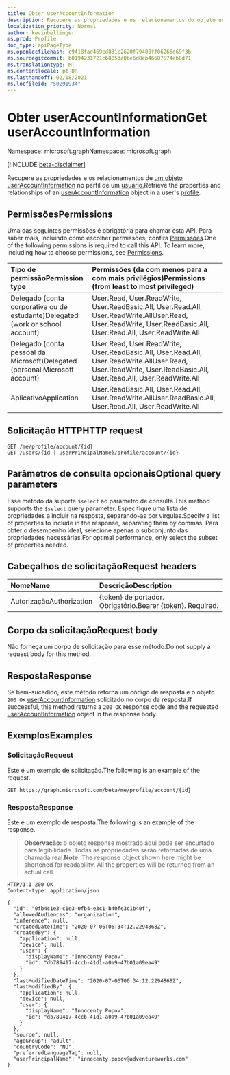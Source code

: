 ```yaml
---
title: Obter userAccountInformation
description: Recupere as propriedades e os relacionamentos do objeto userAccountInformation.
localization_priority: Normal
author: kevinbellinger
ms.prod: Profile
doc_type: apiPageType
ms.openlocfilehash: c9418fad469cd831c2620f79408ff06266d69f3b
ms.sourcegitcommit: b0194231721c68053a0be6d8eb46687574eb8d71
ms.translationtype: MT
ms.contentlocale: pt-BR
ms.lasthandoff: 02/18/2021
ms.locfileid: "50291934"
---
```

# <a name="get-useraccountinformation"></a><span data-ttu-id="497a7-103">Obter userAccountInformation</span><span class="sxs-lookup"><span data-stu-id="497a7-103">Get userAccountInformation</span></span>

<span data-ttu-id="497a7-104">Namespace: microsoft.graph</span><span class="sxs-lookup"><span data-stu-id="497a7-104">Namespace: microsoft.graph</span></span>

[!INCLUDE [beta-disclaimer](../../includes/beta-disclaimer.md)]

<span data-ttu-id="497a7-105">Recupere as propriedades e os relacionamentos de [um objeto userAccountInformation](../resources/useraccountinformation.md) no perfil de um [usuário.](../resources/profile.md)</span><span class="sxs-lookup"><span data-stu-id="497a7-105">Retrieve the properties and relationships of an [userAccountInformation](../resources/useraccountinformation.md) object in a user's [profile](../resources/profile.md).</span></span>

## <a name="permissions"></a><span data-ttu-id="497a7-106">Permissões</span><span class="sxs-lookup"><span data-stu-id="497a7-106">Permissions</span></span>

<span data-ttu-id="497a7-p101">Uma das seguintes permissões é obrigatória para chamar esta API. Para saber mais, incluindo como escolher permissões, confira [Permissões](/graph/permissions-reference).</span><span class="sxs-lookup"><span data-stu-id="497a7-p101">One of the following permissions is required to call this API. To learn more, including how to choose permissions, see [Permissions](/graph/permissions-reference).</span></span>

| <span data-ttu-id="497a7-109">Tipo de permissão</span><span class="sxs-lookup"><span data-stu-id="497a7-109">Permission type</span></span>                        | <span data-ttu-id="497a7-110">Permissões (da com menos para a com mais privilégios)</span><span class="sxs-lookup"><span data-stu-id="497a7-110">Permissions (from least to most privileged)</span></span>                                      |
|:---------------------------------------|:---------------------------------------------------------------------------------|
| <span data-ttu-id="497a7-111">Delegado (conta corporativa ou de estudante)</span><span class="sxs-lookup"><span data-stu-id="497a7-111">Delegated (work or school account)</span></span>     | <span data-ttu-id="497a7-112">User.Read, User.ReadWrite, User.ReadBasic.All, User.Read.All, User.ReadWrite.All</span><span class="sxs-lookup"><span data-stu-id="497a7-112">User.Read, User.ReadWrite, User.ReadBasic.All, User.Read.All, User.ReadWrite.All</span></span> |
| <span data-ttu-id="497a7-113">Delegado (conta pessoal da Microsoft)</span><span class="sxs-lookup"><span data-stu-id="497a7-113">Delegated (personal Microsoft account)</span></span> | <span data-ttu-id="497a7-114">User.Read, User.ReadWrite, User.ReadBasic.All, User.Read.All, User.ReadWrite.All</span><span class="sxs-lookup"><span data-stu-id="497a7-114">User.Read, User.ReadWrite, User.ReadBasic.All, User.Read.All, User.ReadWrite.All</span></span> |
| <span data-ttu-id="497a7-115">Aplicativo</span><span class="sxs-lookup"><span data-stu-id="497a7-115">Application</span></span>                            | <span data-ttu-id="497a7-116">User.ReadBasic.All, User.Read.All, User.ReadWrite.All</span><span class="sxs-lookup"><span data-stu-id="497a7-116">User.ReadBasic.All, User.Read.All, User.ReadWrite.All</span></span>                            |

## <a name="http-request"></a><span data-ttu-id="497a7-117">Solicitação HTTP</span><span class="sxs-lookup"><span data-stu-id="497a7-117">HTTP request</span></span>

<!-- { "blockType": "ignored" } -->

```http
GET /me/profile/account/{id}
GET /users/{id | userPrincipalName}/profile/account/{id}
```

## <a name="optional-query-parameters"></a><span data-ttu-id="497a7-118">Parâmetros de consulta opcionais</span><span class="sxs-lookup"><span data-stu-id="497a7-118">Optional query parameters</span></span>

<span data-ttu-id="497a7-119">Esse método dá suporte `$select` ao parâmetro de consulta.</span><span class="sxs-lookup"><span data-stu-id="497a7-119">This method supports the `$select` query parameter.</span></span> <span data-ttu-id="497a7-120">Especifique uma lista de propriedades a incluir na resposta, separando-as por vírgulas.</span><span class="sxs-lookup"><span data-stu-id="497a7-120">Specify a list of properties to include in the response, separating them by commas.</span></span> <span data-ttu-id="497a7-121">Para obter o desempenho ideal, selecione apenas o subconjunto das propriedades necessárias.</span><span class="sxs-lookup"><span data-stu-id="497a7-121">For optimal performance, only select the subset of properties needed.</span></span>

## <a name="request-headers"></a><span data-ttu-id="497a7-122">Cabeçalhos de solicitação</span><span class="sxs-lookup"><span data-stu-id="497a7-122">Request headers</span></span>

| <span data-ttu-id="497a7-123">Nome</span><span class="sxs-lookup"><span data-stu-id="497a7-123">Name</span></span>          |<span data-ttu-id="497a7-124">Descrição</span><span class="sxs-lookup"><span data-stu-id="497a7-124">Description</span></span>                |
|:--------------|:--------------------------|
| <span data-ttu-id="497a7-125">Autorização</span><span class="sxs-lookup"><span data-stu-id="497a7-125">Authorization</span></span> | <span data-ttu-id="497a7-p103">{token} de portador. Obrigatório.</span><span class="sxs-lookup"><span data-stu-id="497a7-p103">Bearer {token}. Required.</span></span> |

## <a name="request-body"></a><span data-ttu-id="497a7-128">Corpo da solicitação</span><span class="sxs-lookup"><span data-stu-id="497a7-128">Request body</span></span>

<span data-ttu-id="497a7-129">Não forneça um corpo de solicitação para esse método.</span><span class="sxs-lookup"><span data-stu-id="497a7-129">Do not supply a request body for this method.</span></span>

## <a name="response"></a><span data-ttu-id="497a7-130">Resposta</span><span class="sxs-lookup"><span data-stu-id="497a7-130">Response</span></span>

<span data-ttu-id="497a7-131">Se bem-sucedido, este método retorna um código de resposta e o objeto `200 OK` [userAccountInformation](../resources/useraccountinformation.md) solicitado no corpo da resposta.</span><span class="sxs-lookup"><span data-stu-id="497a7-131">If successful, this method returns a `200 OK` response code and the requested [userAccountInformation](../resources/useraccountinformation.md) object in the response body.</span></span>

## <a name="examples"></a><span data-ttu-id="497a7-132">Exemplos</span><span class="sxs-lookup"><span data-stu-id="497a7-132">Examples</span></span>

### <a name="request"></a><span data-ttu-id="497a7-133">Solicitação</span><span class="sxs-lookup"><span data-stu-id="497a7-133">Request</span></span>

<span data-ttu-id="497a7-134">Este é um exemplo de solicitação.</span><span class="sxs-lookup"><span data-stu-id="497a7-134">The following is an example of the request.</span></span>
<!-- {
  "blockType": "request",
  "name": "get_useraccountinformation"
}-->

```http
GET https://graph.microsoft.com/beta/me/profile/account/{id}
```

### <a name="response"></a><span data-ttu-id="497a7-135">Resposta</span><span class="sxs-lookup"><span data-stu-id="497a7-135">Response</span></span>

<span data-ttu-id="497a7-136">Este é um exemplo de resposta.</span><span class="sxs-lookup"><span data-stu-id="497a7-136">The following is an example of the response.</span></span>

> <span data-ttu-id="497a7-p104">**Observação:** o objeto response mostrado aqui pode ser encurtado para legibilidade. Todas as propriedades serão retornadas de uma chamada real.</span><span class="sxs-lookup"><span data-stu-id="497a7-p104">**Note:** The response object shown here might be shortened for readability. All the properties will be returned from an actual call.</span></span>

<!-- {
  "blockType": "response",
  "truncated": true,
  "@odata.type": "microsoft.graph.userAccountInformation"
} -->

```http
HTTP/1.1 200 OK
Content-type: application/json

{
  "id": "0fb4c1e3-c1e3-0fb4-e3c1-b40fe3c1b40f",
  "allowedAudiences": "organization",
  "inference": null,
  "createdDateTime": "2020-07-06T06:34:12.2294868Z",
  "createdBy": {
    "application": null,
    "device": null,
    "user": {
      "displayName": "Innocenty Popov",
      "id": "db789417-4ccb-41d1-a0a9-47b01a09ea49"
    }
  },
  "lastModifiedDateTime": "2020-07-06T06:34:12.2294868Z",
  "lastModifiedBy": {
    "application": null,
    "device": null,
    "user": {
      "displayName": "Innocenty Popov",
      "id": "db789417-4ccb-41d1-a0a9-47b01a09ea49"
    }
  },
  "source": null,
  "ageGroup": "adult",
  "countryCode": "NO",
  "preferredLanguageTag": null,
  "userPrincipalName": "innocenty.popov@adventureworks.com"
}
```


